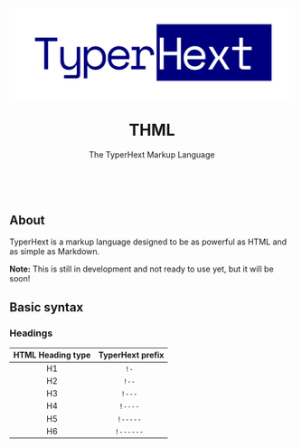 <p align="center">
    <a href="https://typerhext.com/"><img src="./logo.svg" align="center"></a>
    <h1 align="center">THML</h1>
    <p align="center">The TyperHext Markup Language</p>
</p>

<br>
<br>
<br>

## About

TyperHext is a markup language designed to be as powerful as HTML and as simple as Markdown.

**Note:** This is still in development and not ready to use yet, but it will be soon!

## Basic syntax

### Headings

| HTML Heading type | TyperHext prefix |
|:---:|:---:|
| H1 | `!- ` |
| H2 | `!-- ` |
| H3 | `!--- ` |
| H4 | `!---- ` |
| H5 | `!----- ` |
| H6 | `!------ ` |
